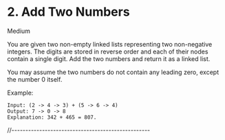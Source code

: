# 2. Add Two Numbers
Medium

You are given two non-empty linked lists 
representing two non-negative integers. The digits
are stored in reverse order and each of their nodes
contain a single digit. Add the two numbers and 
return it as a linked list.

You may assume the two numbers do not contain any
leading zero, except the number 0 itself.

Example:
```
Input: (2 -> 4 -> 3) + (5 -> 6 -> 4)
Output: 7 -> 0 -> 8
Explanation: 342 + 465 = 807.
```


//--------------------------------------------------